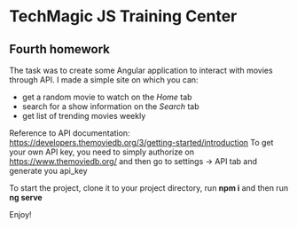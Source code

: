 # TechMagic JS Training Center
## Fourth homework

The task was to create some Angular application to interact with movies through API. I made a simple site on which you can: 
- get a random movie to watch on the _Home_ tab
- search for a show information on the _Search_ tab
- get list of trending movies weekly


Reference to API documentation: https://developers.themoviedb.org/3/getting-started/introduction
To get your own API key, you need to simply authorize on https://www.themoviedb.org/ and then go to settings -> API tab
and generate you api_key

To start the project, clone it to your project directory, run __npm i__ and then run __ng serve__

Enjoy!
